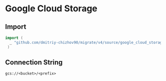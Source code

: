 # Google Cloud Storage


## Import

```go
import (
  _ "github.com/dmitriy-chizhov90/migrate/v4/source/google_cloud_storage"
 )
 ```

## Connection String

`gcs://<bucket>/<prefix>`
